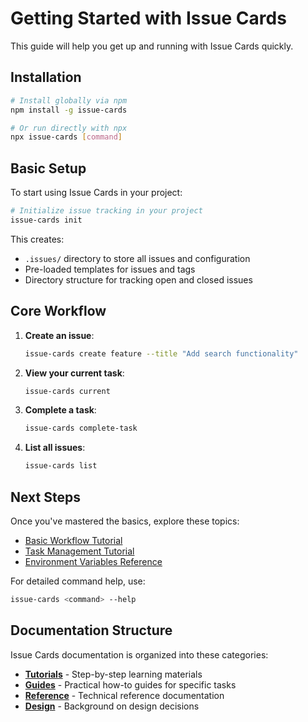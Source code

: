 # Getting Started with Issue Cards

This guide will help you get up and running with Issue Cards quickly.

## Installation

```bash
# Install globally via npm
npm install -g issue-cards

# Or run directly with npx
npx issue-cards [command]
```

## Basic Setup

To start using Issue Cards in your project:

```bash
# Initialize issue tracking in your project
issue-cards init
```

This creates:
- `.issues/` directory to store all issues and configuration
- Pre-loaded templates for issues and tags
- Directory structure for tracking open and closed issues

## Core Workflow

1. **Create an issue**:
   ```bash
   issue-cards create feature --title "Add search functionality"
   ```

2. **View your current task**:
   ```bash
   issue-cards current
   ```

3. **Complete a task**:
   ```bash
   issue-cards complete-task
   ```

4. **List all issues**:
   ```bash
   issue-cards list
   ```

## Next Steps

Once you've mastered the basics, explore these topics:

- [Basic Workflow Tutorial](../tutorials/basic-workflow.md)
- [Task Management Tutorial](../tutorials/task-management.md)
- [Environment Variables Reference](../reference/environment-vars.md)

For detailed command help, use:
```bash
issue-cards <command> --help
```

## Documentation Structure

Issue Cards documentation is organized into these categories:

- **[Tutorials](../tutorials/index.md)** - Step-by-step learning materials
- **[Guides](index.md)** - Practical how-to guides for specific tasks
- **[Reference](../reference/index.md)** - Technical reference documentation
- **[Design](../design/index.md)** - Background on design decisions